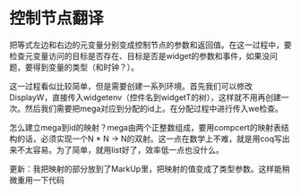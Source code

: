 # 控制节点翻译

把等式左边和右边的元变量分别变成控制节点的参数和返回值。在这一过程中，要检查元变量访问的目标是否存在、目标是否是widget的参数和事件，如果没问题，要得到变量的类型（和时钟？）。

这一过程看似比较简单，但是需要创建一系列环境。首先我们可以修改DisplayW，直接传入widgetenv（控件名到widgetT的树），这样就不用再创建一次。然后我们需要把mega对应到分配的id上。在分配过程中进行传入we检查。

怎么建立mega到id的映射？mega由两个正整数组成，要用compcert的映射表结构的话，必须实现一个N * N -> N的双射。这一点在数学上不难，就是用coq写出来不太容易。为了简单，就用list好了，效率低一点也没什么。

更新：我把映射的部分放到了MarkUp里，把映射的值变成了类型参数。这样能稍微重用一下代码